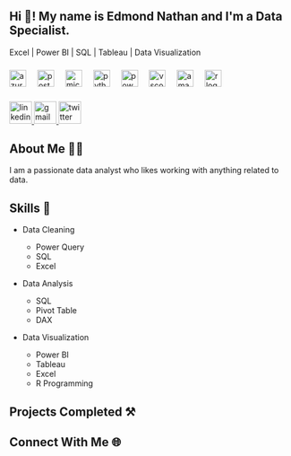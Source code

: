 <h2 align="left">Hi 👋! My name is Edmond Nathan and I'm a Data Specialist.</h2>
Excel | Power BI | SQL | Tableau | Data Visualization

###

<div align="left">
  <img src="https://skillicons.dev/icons?i=azure" height="30" alt="azure logo"  />
  <img width="12" />
  <img src="https://cdn.simpleicons.org/postgresql/4169E1" height="30" alt="postgresql logo"  />
  <img width="12" />
  <img src="https://cdn.jsdelivr.net/gh/devicons/devicon/icons/microsoftsqlserver/microsoftsqlserver-plain.svg" height="30" alt="microsoftsqlserver logo"  />
  <img width="12" />
  <img src="https://cdn.simpleicons.org/python/3776AB" height="30" alt="python logo"  />
  <img width="12" />
  <img src="https://skillicons.dev/icons?i=powershell" height="30" alt="powershell logo"  />
  <img width="12" />
  <img src="https://skillicons.dev/icons?i=vscode" height="30" alt="vscode logo"  />
  <img width="12" />
  <img src="https://skillicons.dev/icons?i=aws" height="30" alt="amazonwebservices logo"  />
  <img width="12" />
  <img src="https://cdn.jsdelivr.net/gh/devicons/devicon/icons/r/r-original.svg" height="30" alt="r logo"  />
</div>

###

<div align="left">
  <a href="https://www.linkedin.com/in/edmond-nathan/" target="_blank">
    <img src="https://img.shields.io/static/v1?message=Connect&logo=linkedin&label=LinkedIn&color=6c757d&logoColor=white&labelColor=0077B5&style=flat" height="40" alt="linkedin logo"  />
  </a>
  <a href="edmondnathant@gmail.com" target="_blank">
    <img src="https://img.shields.io/static/v1?message=Contact&logo=gmail&label=Gmail&color=778da9&logoColor=white&labelColor=D14836&style=flat" height="40" alt="gmail logo"  />
  </a>
  <a href="https://x.com/EstyleDrive?t=iT-SRjVaCuYJzkrQsvAb4Q&s=09" target="_blank">
    <img src="https://img.shields.io/static/v1?message=Connect&logo=twitter&label=Twitter&color=778da9&logoColor=white&labelColor=1DA1F2&style=flat" height="40" alt="twitter logo"  />
  </a>
</div>

###

## About Me :man_technologist:
I am a passionate data analyst who likes working with anything related to data.

## Skills :dart:
* Data Cleaning
  * Power Query
  * SQL
  * Excel

* Data Analysis
  * SQL
  * Pivot Table
  * DAX

* Data Visualization
  * Power BI
  * Tableau
  * Excel
  * R Programming


## Projects Completed :hammer_and_pick:



## Connect With Me :globe_with_meridians:






